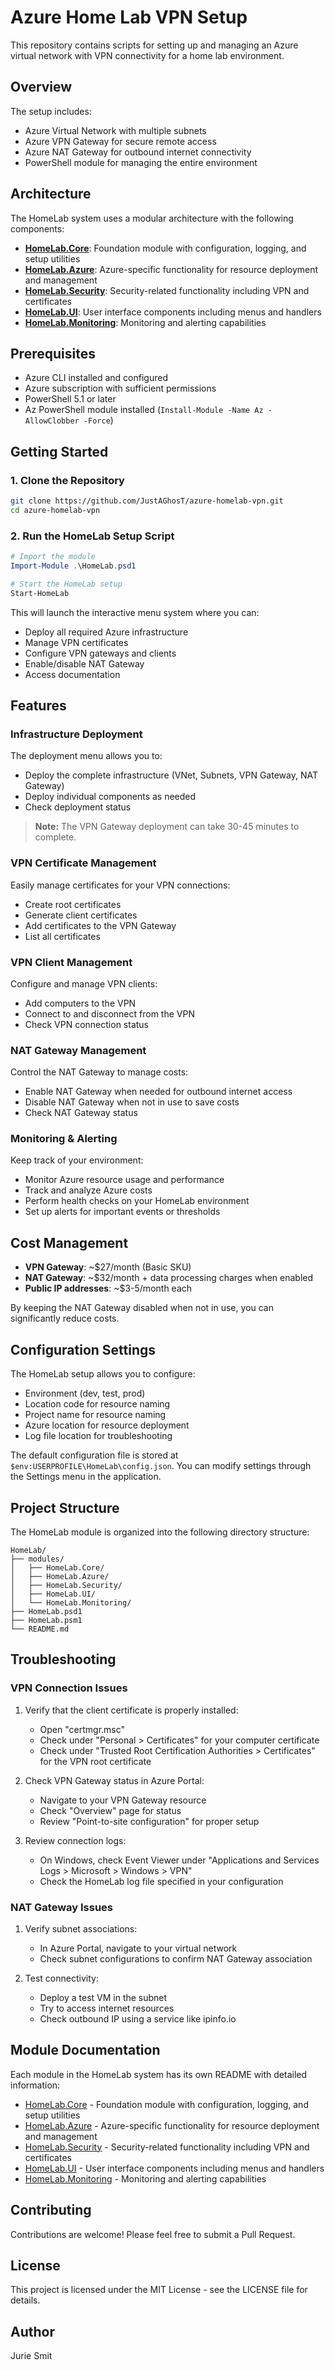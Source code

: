# Azure Home Lab VPN Setup

This repository contains scripts for setting up and managing an Azure virtual network with VPN connectivity for a home lab environment.

## Overview

The setup includes:

- Azure Virtual Network with multiple subnets
- Azure VPN Gateway for secure remote access
- Azure NAT Gateway for outbound internet connectivity
- PowerShell module for managing the entire environment

## Architecture

The HomeLab system uses a modular architecture with the following components:

- **[HomeLab.Core](./modules/HomeLab.Core/README.md)**: Foundation module with configuration, logging, and setup utilities
- **[HomeLab.Azure](./modules/HomeLab.Azure/README.md)**: Azure-specific functionality for resource deployment and management
- **[HomeLab.Security](./modules/HomeLab.Security/README.md)**: Security-related functionality including VPN and certificates
- **[HomeLab.UI](./modules/HomeLab.UI/README.md)**: User interface components including menus and handlers
- **[HomeLab.Monitoring](./modules/HomeLab.Monitoring/README.md)**: Monitoring and alerting capabilities

## Prerequisites

- Azure CLI installed and configured
- Azure subscription with sufficient permissions
- PowerShell 5.1 or later
- Az PowerShell module installed (`Install-Module -Name Az -AllowClobber -Force`)

## Getting Started

### 1. Clone the Repository

```bash
git clone https://github.com/JustAGhosT/azure-homelab-vpn.git
cd azure-homelab-vpn
```

### 2. Run the HomeLab Setup Script

```powershell
# Import the module
Import-Module .\HomeLab.psd1

# Start the HomeLab setup
Start-HomeLab
```

This will launch the interactive menu system where you can:
- Deploy all required Azure infrastructure
- Manage VPN certificates
- Configure VPN gateways and clients
- Enable/disable NAT Gateway
- Access documentation

## Features

### Infrastructure Deployment

The deployment menu allows you to:
- Deploy the complete infrastructure (VNet, Subnets, VPN Gateway, NAT Gateway)
- Deploy individual components as needed
- Check deployment status

> **Note:** The VPN Gateway deployment can take 30-45 minutes to complete.

### VPN Certificate Management

Easily manage certificates for your VPN connections:
- Create root certificates
- Generate client certificates
- Add certificates to the VPN Gateway
- List all certificates

### VPN Client Management

Configure and manage VPN clients:
- Add computers to the VPN
- Connect to and disconnect from the VPN
- Check VPN connection status

### NAT Gateway Management

Control the NAT Gateway to manage costs:
- Enable NAT Gateway when needed for outbound internet access
- Disable NAT Gateway when not in use to save costs
- Check NAT Gateway status

### Monitoring & Alerting

Keep track of your environment:
- Monitor Azure resource usage and performance
- Track and analyze Azure costs
- Perform health checks on your HomeLab environment
- Set up alerts for important events or thresholds

## Cost Management

- **VPN Gateway**: ~$27/month (Basic SKU)
- **NAT Gateway**: ~$32/month + data processing charges when enabled
- **Public IP addresses**: ~$3-5/month each

By keeping the NAT Gateway disabled when not in use, you can significantly reduce costs.

## Configuration Settings

The HomeLab setup allows you to configure:
- Environment (dev, test, prod)
- Location code for resource naming
- Project name for resource naming
- Azure location for resource deployment
- Log file location for troubleshooting

The default configuration file is stored at `$env:USERPROFILE\HomeLab\config.json`. You can modify settings through the Settings menu in the application.

## Project Structure

The HomeLab module is organized into the following directory structure:

```
HomeLab/
├── modules/
│   ├── HomeLab.Core/
│   ├── HomeLab.Azure/
│   ├── HomeLab.Security/
│   ├── HomeLab.UI/
│   └── HomeLab.Monitoring/
├── HomeLab.psd1
├── HomeLab.psm1
└── README.md
```

## Troubleshooting

### VPN Connection Issues

1. Verify that the client certificate is properly installed:
   - Open "certmgr.msc"
   - Check under "Personal > Certificates" for your computer certificate
   - Check under "Trusted Root Certification Authorities > Certificates" for the VPN root certificate

2. Check VPN Gateway status in Azure Portal:
   - Navigate to your VPN Gateway resource
   - Check "Overview" page for status
   - Review "Point-to-site configuration" for proper setup

3. Review connection logs:
   - On Windows, check Event Viewer under "Applications and Services Logs > Microsoft > Windows > VPN"
   - Check the HomeLab log file specified in your configuration

### NAT Gateway Issues

1. Verify subnet associations:
   - In Azure Portal, navigate to your virtual network
   - Check subnet configurations to confirm NAT Gateway association

2. Test connectivity:
   - Deploy a test VM in the subnet
   - Try to access internet resources
   - Check outbound IP using a service like ipinfo.io

## Module Documentation

Each module in the HomeLab system has its own README with detailed information:

- [HomeLab.Core](./modules/HomeLab.Core/README.md) - Foundation module with configuration, logging, and setup utilities
- [HomeLab.Azure](./modules/HomeLab.Azure/README.md) - Azure-specific functionality for resource deployment and management
- [HomeLab.Security](./modules/HomeLab.Security/README.md) - Security-related functionality including VPN and certificates
- [HomeLab.UI](./modules/HomeLab.UI/README.md) - User interface components including menus and handlers
- [HomeLab.Monitoring](./modules/HomeLab.Monitoring/README.md) - Monitoring and alerting capabilities

## Contributing

Contributions are welcome! Please feel free to submit a Pull Request.

## License

This project is licensed under the MIT License - see the LICENSE file for details.

## Author

Jurie Smit

